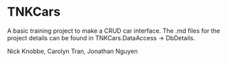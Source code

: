 # TNKCars
A basic training project to make a CRUD car interface. The .md files for the project details can be found in TNKCars.DataAccess -> DbDetails.

Nick Knobbe, Carolyn Tran, Jonathan Nguyen
